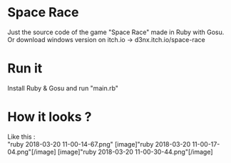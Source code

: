 # Space Race
Just the source code of the game "Space Race" made in Ruby with Gosu.
Or download windows version on itch.io -> d3nx.itch.io/space-race

# Run it
Install Ruby & Gosu and run "main.rb"

# How it looks ?

Like this :<br />
<image>"ruby 2018-03-20 11-00-14-67.png"</image>
[image]"ruby 2018-03-20 11-00-17-04.png"[/image]
[image]"ruby 2018-03-20 11-00-30-44.png"[/image]

